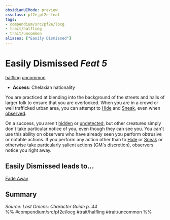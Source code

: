 ```yaml
---
obsidianUIMode: preview
cssclass: pf2e,pf2e-feat
tags:
- compendium/src/pf2e/locg
- trait/halfling
- trait/uncommon
aliases: ["Easily Dismissed"]
---
```

# Easily Dismissed  *Feat 5*  
[halfling](rules/traits/halfling.md)  [uncommon](rules/traits/uncommon.md)  

- **Access**: Chelaxian nationality

You are practiced at blending into the background of the streets and halls of larger folk to ensure that you are overlooked. When you are in a crowd or well trafficked urban area, you can attempt to [Hide](rules/actions/hide.md) and [Sneak](rules/actions/sneak.md), even when [observed](rules/conditions.md#Observed).

On a success, you aren't [hidden](rules/conditions.md#Hidden) or [undetected](rules/conditions.md#Undetected), but other creatures simply don't take particular notice of you, even though they can see you. You can't use this ability on observers who have already seen you perform obtrusive or notable actions. If you perform any action other than to [Hide](rules/actions/hide.md) or [Sneak](rules/actions/sneak.md) or otherwise take particularly salient actions (GM's discretion), observers notice you right away.

## Easily Dismissed leads to...

[Fade Away](compendium/feats/fade-away-locg.md)

## Summary

*Source: Lost Omens: Character Guide p. 44*  
%% #compendium/src/pf2e/locg #trait/halfling #trait/uncommon %%